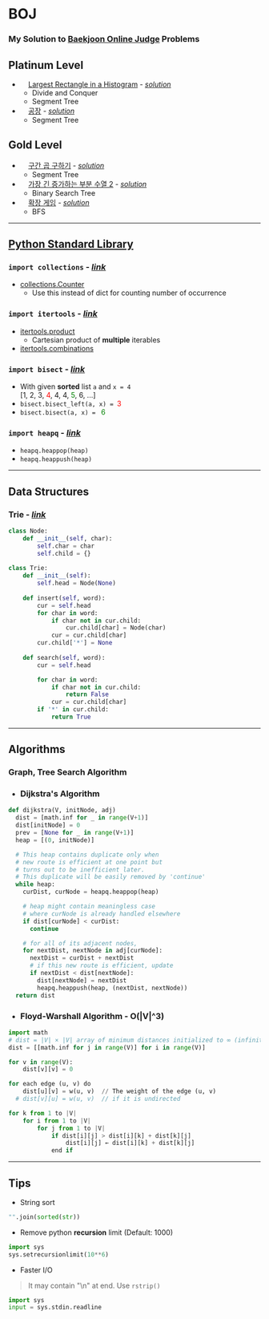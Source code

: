 # BOJ
### My Solution to [Baekjoon Online Judge](https://www.acmicpc.net/) Problems

## Platinum Level
- <img src="https://static.solved.ac/tier_small/16.svg" width="12">  [Largest Rectangle in a Histogram](https://www.acmicpc.net/problem/6549) - *[solution](https://github.com/okhee/BOJ/blob/main/Level_19_DivAndConq/9_6549.py)*
  - Divide and Conquer
  - Segment Tree
- <img src="https://static.solved.ac/tier_small/16.svg" width="12"> [공장](https://www.acmicpc.net/problem/6549) - *[solution](https://github.com/okhee/BOJ/blob/main/level_segment_tree/7578.py)*
  - Segment Tree

## Gold Level
- <img src="https://static.solved.ac/tier_small/15.svg" width="12"> [구간 곱 구하기](https://www.acmicpc.net/problem/11505) - *[solution](https://github.com/okhee/BOJ/blob/main/level_segment_tree/11505.py)*
  - Segment Tree
- <img src="https://static.solved.ac/tier_small/14.svg" width="12"> [가장 긴 증가하는 부분 수열 2](https://www.acmicpc.net/problem/12015) - *[solution](https://github.com/okhee/BOJ/blob/main/level_14_DP1/extra_12015.py)*
  - Binary Search Tree
- <img src="https://static.solved.ac/tier_small/14.svg" width="12"> [확장 게임](https://www.acmicpc.net/problem/16920) - *[solution](https://github.com/okhee/BOJ/blob/main/level_23_DFS_BFS/extra_16920.py)*
  - BFS
---
## [Python Standard Library](https://docs.python.org/ko/3/library/index.html)
### ```import collections``` - [*link*](https://docs.python.org/ko/3/library/collections.html)
- [collections.Counter](https://docs.python.org/ko/3/library/collections.html#collections.Counter)
  - Use this instead of dict for counting number of occurrence
### ```import itertools``` - [*link*](https://docs.python.org/ko/3/library/itertools.html)
- [itertools.product](https://docs.python.org/ko/3/library/itertools.html#itertools.product)
  - Cartesian product of **multiple** iterables
- [itertools.combinations](https://docs.python.org/ko/3/library/itertools.html#itertools.combinations)
### ```import bisect``` - [*link*](https://docs.python.org/ko/3/library/bisect.html)
- With given **sorted** list ```a``` and ```x = 4 ```   
[1, 2, 3, <span style="color:red">4</span>, 4, 4, <span style="color:green">5</span>, 6, ...]
- ```bisect.bisect_left(a, x) = ```<span style="color:red">3</span>
- ```bisect.bisect(a, x) = ``` <span style="color:green">6</span>
### ```import heapq``` - [*link*](https://docs.python.org/ko/3/library/heapq.html)
- `heapq.heappop(heap)`
- `heapq.heappush(heap)`
---
## Data Structures
### Trie - [*link*](https://ko.wikipedia.org/wiki/트라이_(컴퓨팅))
```python
class Node:
    def __init__(self, char):
        self.char = char
        self.child = {}
    
class Trie:
    def __init__(self):
        self.head = Node(None)
    
    def insert(self, word):
        cur = self.head
        for char in word:
            if char not in cur.child:
                cur.child[char] = Node(char)
            cur = cur.child[char]
        cur.child['*'] = None
    
    def search(self, word):
        cur = self.head

        for char in word:
            if char not in cur.child:
                return False
            cur = cur.child[char]
        if '*' in cur.child:
            return True
```
---
## Algorithms
### Graph, Tree Search Algorithm
- ### Dijkstra's Algorithm
```python
def dijkstra(V, initNode, adj)
  dist = [math.inf for _ in range(V+1)]
  dist[initNode] = 0
  prev = [None for _ in range(V+1)]
  heap = [(0, initNode)]

  # This heap contains duplicate only when
  # new route is efficient at one point but
  # turns out to be inefficient later.
  # This duplicate will be easily removed by 'continue'
  while heap:
    curDist, curNode = heapq.heappop(heap)

    # heap might contain meaningless case
    # where curNode is already handled elsewhere
    if dist[curNode] < curDist:
      continue

    # for all of its adjacent nodes,
    for nextDist, nextNode in adj[curNode]:
      nextDist = curDist + nextDist
      # if this new route is efficient, update
      if nextDist < dist[nextNode]:
        dist[nextNode] = nextDist
        heapq.heappush(heap, (nextDist, nextNode))
  return dist
```

- ### Floyd-Warshall Algorithm - O(|V|^3)
```python
import math
# dist = |V| × |V| array of minimum distances initialized to ∞ (infinity)
dist = [[math.inf for j in range(V)] for i in range(V)]

for v in range(V):
    dist[v][v] = 0

for each edge (u, v) do
    dist[u][v] = w(u, v)  // The weight of the edge (u, v)
  # dist[v][u] = w(u, v)  // if it is undirected

for k from 1 to |V|
    for i from 1 to |V|
        for j from 1 to |V|
            if dist[i][j] > dist[i][k] + dist[k][j] 
                dist[i][j] ← dist[i][k] + dist[k][j]
            end if
```

---
## Tips
* String sort 
```python
"".join(sorted(str))
```  
* Remove python **recursion** limit (Default: 1000)
```python
import sys
sys.setrecursionlimit(10**6)
```
* Faster I/O
> It may contain "\n" at end. Use ```rstrip()```
```python
import sys
input = sys.stdin.readline
```